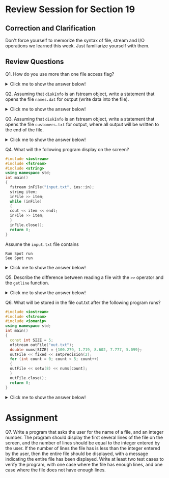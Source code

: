 # Review Session for Section 19

## Correction and Clarification

Don't force yourself to memorize the syntax of file, stream and I/O operations we learned this week. Just familiarize yourself with them. 

## Review Questions


Q1. How do you use more than one file access flag?

<details>

<summary> Click me to show the answer below!</summary>


Use `|` operator. For example:

```
fstream dataFile;
dataFile.open("info.txt", ios::in | ios::out);
```
This statement opens the file info.txt in both input and output modes. This means data may be written to and read from the file.

Note that, this is not the only solution.
</details>

 

Q2. Assuming that `diskInfo` is an fstream object, write a statement that opens the file `names.dat` for output (write data into the file).


<details>

<summary> Click me to show the answer below!</summary>

```
diskInfo.open("names.dat", ios::out);
```
Note that, this is not the only solution. 
</details>




Q3. Assuming that `diskInfo` is an fstream object, write a statement that opens the file `customers.txt` for output, where all output will be written to the end of the file.



<details>

<summary> Click me to show the answer below!</summary>

```
diskInfo.open("customers.txt", ios::out | ios::app );
```

Note that, this is not the only solution. 
</details>



Q4. What will the following program display on the screen?
``` cpp
#include <iostream>
#include <fstream>
#include <string>
using namespace std;
int main()
{
  fstream inFile("input.txt", ios::in);
  string item;
  inFile >> item;
  while (inFile)
  {
  cout << item << endl;
  inFile >> item;
  }
  inFile.close();
  return 0;
}
```
Assume the `input.txt` file contains 

```
Run Spot run
See Spot run

```



<details>

<summary> Click me to show the answer below!</summary>

```
Run
Spot
run
See
Spot
run
```

Explanation: `>>` will collect data from the file  `input.txt` through the `inFile` stream, and whenever `>>` run into space, it will stop collecting. 

</details>



Q5. Describe the difference between reading a file with the `>>` operator and the `getline` function.

<details>

<summary> Click me to show the answer below!</summary>

`>>` operator only consider the space character as a delimiter and will not read it from a file, while `getline` will collect text from a file line by line including the space character. 


</details>

Q6. What will be stored in the file out.txt after the following program runs?

```cpp
#include <iostream>
#include <fstream>
#include <iomanip>
using namespace std;
int main()
{
  const int SIZE = 5;
  ofstream outFile("out.txt");
  double nums[SIZE] = {100.279, 1.719, 8.602, 7.777, 5.099};
  outFile << fixed << setprecision(2);
  for (int count = 0; count < 5; count++)
  {
  outFile << setw(8) << nums[count];
  }
  outFile.close();
  return 0;
}


```

<details>

<summary> Click me to show the answer below!</summary>

```
  100.28    1.72    8.60    7.78    5.10
```

</details>

# Assignment 

Q7. Write a program that asks the user for the name of a file, and an integer number. The program should display the first several lines of the file on the screen, and the number of lines should be equal to the integer entered by the user.
If the number of lines the file has is less than the integer entered by the user, then the entire file should be displayed, with a message indicating the entire
file has been displayed. Write at least two test cases to verify the program, with one case where the file has enough lines, and one case where the file does not have enough lines. 

